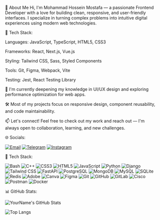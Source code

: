 👋 About Me
Hi, I'm Mohammad Hossein Mostafa — a passionate Frontend Developer with a love for building clean, responsive, and user-friendly interfaces. I specialize in turning complex problems into intuitive digital experiences using modern web technologies.

🔧 Tech Stack:

Languages: JavaScript, TypeScript, HTML5, CSS3

Frameworks: React, Next.js, Vue.js

Styling: Tailwind CSS, Sass, Styled Components

Tools: Git, Figma, Webpack, Vite

Testing: Jest, React Testing Library

🌱 I'm currently deepening my knowledge in UI/UX design and exploring performance optimization for web apps.

🛠️ Most of my projects focus on responsive design, component reusability, and code maintainability.

📫 Let's connect!
Feel free to check out my work and reach out — I'm always open to collaboration, learning, and new challenges.



🌐 Socials:

[![Email](https://img.shields.io/badge/Email-D14836?style=for-the-badge&logo=gmail&logoColor=white)](mailto:mhmostafa505@gmail.com)  [![Telegram](https://img.shields.io/badge/Telegram-26A5E4?style=for-the-badge&logo=telegram&logoColor=white)](https://t.me/ZonseWhakamateBegraben)  [![Instagram](https://img.shields.io/badge/Instagram-E4405F?style=for-the-badge&logo=instagram&logoColor=white)](https://www.instagram.com/owuraka7600/)  

🧰 Tech Stack:

![Bash](https://img.shields.io/badge/Bash-121011?style=for-the-badge&logo=gnubash&logoColor=white)
![C++](https://img.shields.io/badge/C++-00599C?style=for-the-badge&logo=cplusplus&logoColor=white)
![CSS3](https://img.shields.io/badge/CSS3-1572B6?style=for-the-badge&logo=css3&logoColor=white)
![HTML5](https://img.shields.io/badge/HTML5-E34F26?style=for-the-badge&logo=html5&logoColor=white)
![JavaScript](https://img.shields.io/badge/JavaScript-F7DF1E?style=for-the-badge&logo=javascript&logoColor=black)
![Python](https://img.shields.io/badge/Python-3776AB?style=for-the-badge&logo=python&logoColor=white)
![Django](https://img.shields.io/badge/Django-092E20?style=for-the-badge&logo=django&logoColor=white)
![Tailwind CSS](https://img.shields.io/badge/Tailwind_CSS-06B6D4?style=for-the-badge&logo=tailwindcss&logoColor=white)
![FastAPI](https://img.shields.io/badge/FastAPI-009688?style=for-the-badge&logo=fastapi&logoColor=white)
![PostgreSQL](https://img.shields.io/badge/PostgreSQL-336791?style=for-the-badge&logo=postgresql&logoColor=white)
![MongoDB](https://img.shields.io/badge/MongoDB-47A248?style=for-the-badge&logo=mongodb&logoColor=white)
![MySQL](https://img.shields.io/badge/MySQL-4479A1?style=for-the-badge&logo=mysql&logoColor=white)
![SQLite](https://img.shields.io/badge/SQLite-003B57?style=for-the-badge&logo=sqlite&logoColor=white)
![Redis](https://img.shields.io/badge/Redis-DC382D?style=for-the-badge&logo=redis&logoColor=white)
![Adobe](https://img.shields.io/badge/Adobe-FF0000?style=for-the-badge&logo=adobe&logoColor=white)
![Canva](https://img.shields.io/badge/Canva-00C4CC?style=for-the-badge&logo=canva&logoColor=white)
![Figma](https://img.shields.io/badge/Figma-F24E1E?style=for-the-badge&logo=figma&logoColor=white)
![Git](https://img.shields.io/badge/Git-F05032?style=for-the-badge&logo=git&logoColor=white)
![GitHub](https://img.shields.io/badge/GitHub-181717?style=for-the-badge&logo=github&logoColor=white)
![GitLab](https://img.shields.io/badge/GitLab-FCA121?style=for-the-badge&logo=gitlab&logoColor=white)
![Cisco](https://img.shields.io/badge/Cisco-1BA0D7?style=for-the-badge&logo=cisco&logoColor=white)
![Postman](https://img.shields.io/badge/Postman-FF6C37?style=for-the-badge&logo=postman&logoColor=white)
![Docker](https://img.shields.io/badge/Docker-2496ED?style=for-the-badge&logo=docker&logoColor=white)

📊 GitHub Stats:

![YourName's GitHub Stats](https://github-readme-stats.vercel.app/api?username=Soroush-Eghdami&show_icons=true&theme=tokyonight)

![Top Langs](https://github-readme-stats.vercel.app/api/top-langs/?username=Soroush-Eghdami&layout=compact&theme=tokyonight)


